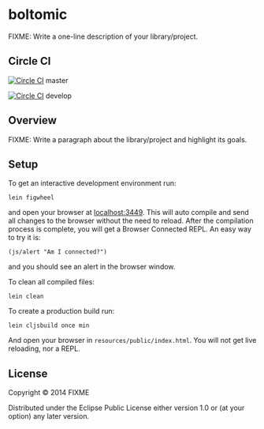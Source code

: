 # boltomic

FIXME: Write a one-line description of your library/project.

## Circle CI

[![Circle CI](https://circleci.com/gh/fedo/boltomic.com/tree/master.svg?style=svg)](https://circleci.com/gh/fedo/boltomic.com/tree/master) master

[![Circle CI](https://circleci.com/gh/fedo/boltomic.com/tree/develop.svg?style=svg)](https://circleci.com/gh/fedo/boltomic.com/tree/develop) develop

## Overview

FIXME: Write a paragraph about the library/project and highlight its goals.

## Setup

To get an interactive development environment run:

    lein figwheel

and open your browser at [localhost:3449](http://localhost:3449/).
This will auto compile and send all changes to the browser without the
need to reload. After the compilation process is complete, you will
get a Browser Connected REPL. An easy way to try it is:

    (js/alert "Am I connected?")

and you should see an alert in the browser window.

To clean all compiled files:

    lein clean

To create a production build run:

    lein cljsbuild once min

And open your browser in `resources/public/index.html`. You will not
get live reloading, nor a REPL. 

## License

Copyright © 2014 FIXME

Distributed under the Eclipse Public License either version 1.0 or (at your option) any later version.
